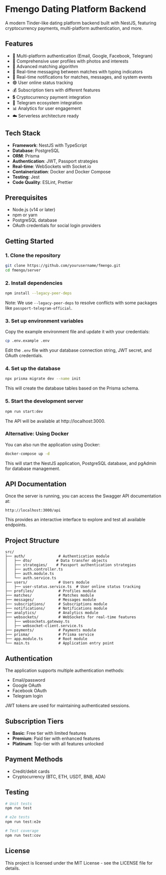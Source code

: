 # Fmengo Dating Platform Backend

A modern Tinder-like dating platform backend built with NestJS, featuring cryptocurrency payments, multi-platform authentication, and more.

## Features

- 🔐 Multi-platform authentication (Email, Google, Facebook, Telegram)
- 👤 Comprehensive user profiles with photos and interests
- 💞 Advanced matching algorithm
- 💬 Real-time messaging between matches with typing indicators
- 🔔 Real-time notifications for matches, messages, and system events
- 🟢 User online status tracking
- 💰 Subscription tiers with different features
- 💲 Cryptocurrency payment integration
- 📱 Telegram ecosystem integration
- 📊 Analytics for user engagement
- ☁️ Serverless architecture ready

## Tech Stack

- **Framework**: NestJS with TypeScript
- **Database**: PostgreSQL
- **ORM**: Prisma
- **Authentication**: JWT, Passport strategies
- **Real-time**: WebSockets with Socket.io
- **Containerization**: Docker and Docker Compose
- **Testing**: Jest
- **Code Quality**: ESLint, Prettier

## Prerequisites

- Node.js (v14 or later)
- npm or yarn
- PostgreSQL database
- OAuth credentials for social login providers

## Getting Started

### 1. Clone the repository

```bash
git clone https://github.com/yourusername/fmengo.git
cd fmengo/server
```

### 2. Install dependencies

```bash
npm install --legacy-peer-deps
```

Note: We use `--legacy-peer-deps` to resolve conflicts with some packages like `passport-telegram-official`.

### 3. Set up environment variables

Copy the example environment file and update it with your credentials:

```bash
cp .env.example .env
```

Edit the `.env` file with your database connection string, JWT secret, and OAuth credentials.

### 4. Set up the database

```bash
npx prisma migrate dev --name init
```

This will create the database tables based on the Prisma schema.

### 5. Start the development server

```bash
npm run start:dev
```

The API will be available at http://localhost:3000.

### Alternative: Using Docker

You can also run the application using Docker:

```bash
docker-compose up -d
```

This will start the NestJS application, PostgreSQL database, and pgAdmin for database management.

## API Documentation

Once the server is running, you can access the Swagger API documentation at:

```
http://localhost:3000/api
```

This provides an interactive interface to explore and test all available endpoints.

## Project Structure

```
src/
├── auth/               # Authentication module
│   ├── dto/           # Data transfer objects
│   ├── strategies/    # Passport authentication strategies
│   ├── auth.controller.ts
│   ├── auth.module.ts
│   └── auth.service.ts
├── users/              # Users module
│   ├── user-status.service.ts  # User online status tracking
├── profiles/           # Profiles module
├── matches/            # Matches module
├── messages/           # Messages module
├── subscriptions/      # Subscriptions module
├── notifications/      # Notifications module
├── analytics/          # Analytics module
├── websockets/         # WebSockets for real-time features
│   ├── websockets.gateway.ts
│   ├── websocket-client.service.ts
├── payments/           # Payments module
├── prisma/             # Prisma service
├── app.module.ts       # Root module
└── main.ts             # Application entry point
```

## Authentication

The application supports multiple authentication methods:

- Email/password
- Google OAuth
- Facebook OAuth
- Telegram login

JWT tokens are used for maintaining authenticated sessions.

## Subscription Tiers

- **Basic**: Free tier with limited features
- **Premium**: Paid tier with enhanced features
- **Platinum**: Top-tier with all features unlocked

## Payment Methods

- Credit/debit cards
- Cryptocurrency (BTC, ETH, USDT, BNB, ADA)

## Testing

```bash
# Unit tests
npm run test

# e2e tests
npm run test:e2e

# Test coverage
npm run test:cov
```

## License

This project is licensed under the MIT License - see the LICENSE file for details.
